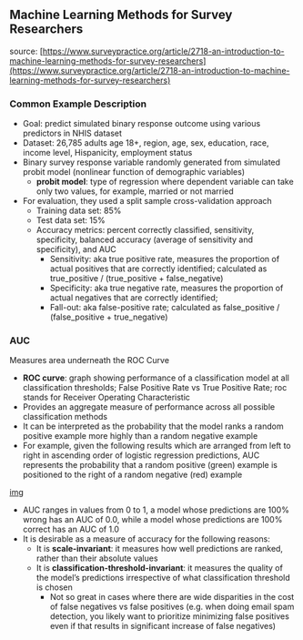 ## Machine Learning Methods for Survey Researchers
source: [https://www.surveypractice.org/article/2718-an-introduction-to-machine-learning-methods-for-survey-researchers](https://www.surveypractice.org/article/2718-an-introduction-to-machine-learning-methods-for-survey-researchers)

### Common Example Description
*	Goal: predict simulated binary response outcome using various predictors in NHIS dataset
  *	Dataset: 26,785 adults age 18+, region, age, sex, education, race, income level, Hispanicity, employment status
* Binary survey response variable randomly generated from simulated probit model (nonlinear function of demographic variables)
  *	**probit model**: type of regression where dependent variable can take only two values, for example, married or not married
* For evaluation, they used a split sample cross-validation approach 
  *	Training data set: 85%
  *	Test data set: 15%
  *	Accuracy metrics: percent correctly classified, sensitivity, specificity, balanced accuracy (average of sensitivity and specificity), and AUC
    * Sensitivity: aka true positive rate, measures the proportion of actual positives that are correctly identified; calculated as true_positive / (true_positive + false_negative)
    *	Specificity: aka true negative rate, measures the proportion of actual negatives that are correctly identified; 
    *	Fall-out: aka false-positive rate; calculated as false_positive / (false_positive + true_negative)
    
### AUC
Measures area underneath the ROC Curve
* **ROC curve**: graph showing performance of a classification model at all classification thresholds; False Positive Rate vs True Positive Rate;  roc stands for Receiver Operating Characteristic
*	Provides an aggregate measure of performance across all possible classification methods
*	It can be interpreted as the probability that the model ranks a random positive example more highly than a random negative example
*	For example, given the following results which are arranged from left to right in ascending order of logistic regression predictions, AUC represents the probability that a random positive (green) example is positioned to the right of a random negative (red) example 

[img]()

* AUC ranges in values from 0 to 1, a model whose predictions are 100% wrong has an AUC of 0.0, while a model whose predictions are 100% correct has an AUC of 1.0
* It is desirable as a measure of accuracy for the following reasons: 	
  *	It is **scale-invariant**: it measures how well predictions are ranked, rather than their absolute values
  *	It is **classification-threshold-invariant**: it measures the quality of the model’s predictions irrespective of what classification threshold is chosen
    *	Not so great in cases where there are wide disparities in the cost of false negatives vs false positives (e.g. when doing email spam detection, you likely want to prioritize minimizing false positives even if that results in significant increase of false negatives) 
